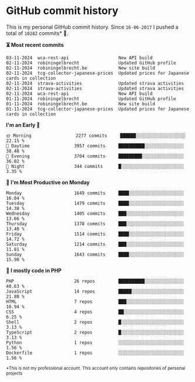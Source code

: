 # GitHub commit history
This is my personal GitHub commit history. Since <!--START_SECTION:first-commit-date-->`16-06-2017`<!--END_SECTION:first-commit-date--> I pushed a total of <!--START_SECTION:total-commit-count-->`10282`<!--END_SECTION:total-commit-count--> commits* 🎉.

<!--START_SECTION:most-recent-commits-->
**⏳ Most recent commits**
                                        
```text
03-11-2024  wca-rest-api                   New API build
02-11-2024  robiningelbrecht               Updated GitHub profile
02-11-2024  robiningelbrecht.be            New site build
02-11-2024  tcg-collector-japanese-prices  Updated prices for Japanese cards in collection
02-11-2024  strava-activities              Updated strava activities
02-11-2024  strava-activities              Updated strava activities
02-11-2024  wca-rest-api                   New API build
01-11-2024  robiningelbrecht               Updated GitHub profile
01-11-2024  robiningelbrecht.be            New site build
01-11-2024  tcg-collector-japanese-prices  Updated prices for Japanese cards in collection
```
<!--END_SECTION:most-recent-commits-->  

<!--START_SECTION:commits-per-day-time-->
**I&#039;m an Early 🐤**

```text
🌞 Morning                 2277 commits     ██████░░░░░░░░░░░░░░░░░░░   22.15 %
🌆 Daytime                 3957 commits     ██████████░░░░░░░░░░░░░░░   38.48 %
🌃 Evening                 3704 commits     █████████░░░░░░░░░░░░░░░░   36.02 %
🌙 Night                   344 commits      █░░░░░░░░░░░░░░░░░░░░░░░░   3.35 %
```
<!--END_SECTION:commits-per-day-time-->  

<!--START_SECTION:commits-per-weekday-->
**📅 I&#039;m Most Productive on Monday**

```text
Monday                    1649 commits     ████░░░░░░░░░░░░░░░░░░░░░   16.04 %
Tuesday                   1479 commits     ████░░░░░░░░░░░░░░░░░░░░░   14.38 %
Wednesday                 1405 commits     ███░░░░░░░░░░░░░░░░░░░░░░   13.66 %
Thursday                  1378 commits     ███░░░░░░░░░░░░░░░░░░░░░░   13.40 %
Friday                    1514 commits     ████░░░░░░░░░░░░░░░░░░░░░   14.72 %
Saturday                  1214 commits     ███░░░░░░░░░░░░░░░░░░░░░░   11.81 %
Sunday                    1643 commits     ████░░░░░░░░░░░░░░░░░░░░░   15.98 %
```
<!--END_SECTION:commits-per-weekday-->  

<!--START_SECTION:repos-per-language-->
**💬 I mostly code in PHP**

```text
PHP                       26 repos         ██████████░░░░░░░░░░░░░░░   40.63 %
JavaScript                14 repos         █████░░░░░░░░░░░░░░░░░░░░   21.88 %
HTML                      7 repos          ███░░░░░░░░░░░░░░░░░░░░░░   10.94 %
CSS                       4 repos          ██░░░░░░░░░░░░░░░░░░░░░░░   6.25 %
Shell                     2 repos          █░░░░░░░░░░░░░░░░░░░░░░░░   3.13 %
TypeScript                2 repos          █░░░░░░░░░░░░░░░░░░░░░░░░   3.13 %
Python                    1 repos          ░░░░░░░░░░░░░░░░░░░░░░░░░   1.56 %
Dockerfile                1 repos          ░░░░░░░░░░░░░░░░░░░░░░░░░   1.56 %
```
<!--END_SECTION:repos-per-language-->  

<sub>*This is not my professional account. This account only contains repositories of personal projects</sub>
